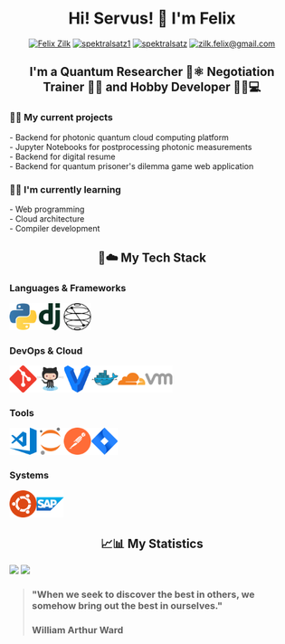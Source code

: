 <h1 align="center">
Hi! Servus! 👋 I'm Felix
</h1>

<div align="center">
<a href="https://www.linkedin.com/in/felix-zilk/" target="blank"><img src="https://img.shields.io/badge/LinkedIn-0077B5?style=for-the-badge&logo=linkedin&logoColor=white" alt="Felix Zilk"/></a>
<a href="https://twitter.com/spektralsatz1" target="blank"><img src="https://img.shields.io/badge/Twitter-1DA1F2?style=for-the-badge&logo=twitter&logoColor=white" alt="spektralsatz1"/></a>
<a href="https://instagram.com/spektralsatz" target="blank"><img src="https://img.shields.io/badge/Instagram-E4405F?style=for-the-badge&logo=instagram&logoColor=white" alt="spektralsatz"/></a>
<a href="mailto:zilk.felix@gmail.com" target="blank"><img src="https://img.shields.io/badge/Gmail-D14836?style=for-the-badge&logo=gmail&logoColor=white" alt="zilk.felix@gmail.com"/></a>
</p>
</div>

<h2 align="center">
I'm a Quantum Researcher 🥽⚛️ Negotiation Trainer 🤝💬 and Hobby Developer 👨‍💻💻
</h2> 

<h3 align="left">
🔭🐣 My current projects
</h3> 

<p>
- Backend for photonic quantum cloud computing platform <br />
- Jupyter Notebooks for postprocessing photonic measurements <br />
- Backend for digital resume <br />
- Backend for quantum prisoner's dilemma game web application
<br />
</p>

<h3 align="left">
🌱🧠 I'm currently learning
</h3> 

<p>
- Web programming <br />
- Cloud architecture <br />
- Compiler development
<br />
</p>

<h2 align="center">
📱☁️ My Tech Stack
</h2> 

<h3 align="left">
Languages & Frameworks
</h3> 

  <img align="left" alt="Python" width="48px" src="./icons/python-icon.svg" />
  <img align="left" alt="Django" width="48px" src="./icons/djangoproject-icon.svg" />
  <img align="left" alt="Qiskit" width="48px" src="./icons/Qiskit-Logo.svg" />
<br>
<br>
<br>

<h3 align="left">
DevOps & Cloud
</h3>


  <img align="left" alt="Git" width="48px" src="./icons/git-scm-icon.svg" />
  <img align="left" alt="GitHub" width="48px" src="./icons/github-icon.svg" />
  <img align="left" alt="Vagrant" width="48px" src="./icons/vagrantup-icon.svg" />
  <img align="left" alt="Docker" width="48px" src="./icons/docker-icon.svg" />
  <img align="left" alt="Cloudflare" width="48px" src="./icons/cloudflare-icon.svg" />
  <img align="left" alt="VMWare" width="48px" src="./icons/icons8-vmware.svg" />
<br>
<br>
<br>

<h3 align="left">
Tools
</h3>

  <img align="left" alt="Visual Studio Code" width="48px" src="./icons/visualstudio_code-icon.svg" />
  <img align="left" alt="Jupyter" width="48px" src="./icons/jupyter-icon.svg" />
  <img align="left" alt="Postman" width="48px" src="./icons/getpostman-icon.svg" />
  <img align="left" alt="JIRA" width="48px" src="./icons/atlassian_jira-icon.svg" />
<br>
<br>
<br>

<h3 align="left">
Systems
</h3>

  <img align="left" alt="Ubuntu" width="48px" src="./icons/ubuntu-icon.svg" />
  <img align="left" alt="SAP" width="48px" src="./icons/sap-icon.svg" />
<br>
<br>
<br>

<h2 align="center">
📈📊 My Statistics
</h2> 

  <img height="180em" src="https://github-readme-stats.vercel.app/api?username=zilkf92&show_icons=true&hide_border=true&&count_private=true&include_all_commits=true" />
  <img height="180em" src="https://github-readme-stats.vercel.app/api/top-langs/?username=zilkf92&exclude_repo=Spikes,Neuromatch-Academy-2020&show_icons=true&hide_border=true&layout=compact&langs_count=8"/>

<br>

> ### "When we seek to discover the best in others, we somehow bring out the best in ourselves." 
> ### William Arthur Ward
